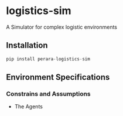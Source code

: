 # logistics-sim
A Simulator for complex logistic environments


## Installation
```python
pip install perara-logistics-sim
```

## Environment Specifications

### Constrains and Assumptions
* The Agents 

